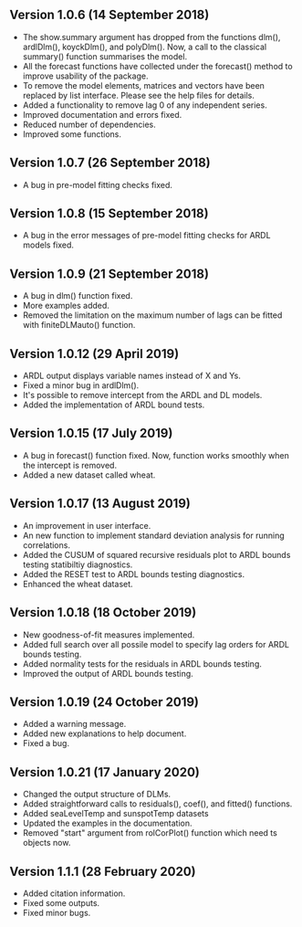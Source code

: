 ## Version 1.0.6 (14 September 2018)
  * The show.summary argument has dropped from the functions dlm(), ardlDlm(), koyckDlm(), and polyDlm(). Now, a call to the classical summary() function summarises the model.
  * All the forecast functions have collected under the forecast() method to improve usability of the package.
  * To remove the model elements, matrices and vectors have been replaced by list interface. Please see the help files for details.
  * Added a functionality to remove lag 0 of any independent series.
  * Improved documentation and errors fixed.
  * Reduced number of dependencies.
  * Improved some functions.

## Version 1.0.7 (26 September 2018)
  * A bug in pre-model fitting checks fixed.

## Version 1.0.8 (15 September 2018)
* A bug in the error messages of pre-model fitting checks for ARDL models fixed.

## Version 1.0.9 (21 September 2018)
* A bug in dlm() function fixed.
* More examples added.
* Removed the limitation on the maximum number of lags can be fitted with finiteDLMauto() function.

## Version 1.0.12 (29 April 2019)
* ARDL output displays variable names instead of X and Ys.
* Fixed a minor bug in ardlDlm().
* It's possible to remove intercept from the ARDL and DL models.
* Added the implementation of ARDL bound tests.

## Version 1.0.15 (17 July 2019)
* A bug in forecast() function fixed. Now, function works smoothly when the intercept is removed.
* Added a new dataset called wheat.

## Version 1.0.17 (13 August 2019)
* An improvement in user interface.
* An new function to implement standard deviation analysis for running correlations.
* Added the CUSUM of squared recursive residuals plot to ARDL bounds testing statibiltiy diagnostics.
* Added the RESET test to ARDL bounds testing diagnostics.
* Enhanced the wheat dataset.

## Version 1.0.18 (18 October 2019)
* New goodness-of-fit measures implemented.
* Added full search over all possile model to specify lag orders for ARDL bounds testing.
* Added normality tests for the residuals in ARDL bounds testing.
* Improved the output of ARDL bounds testing.

## Version 1.0.19 (24 October 2019)
* Added a warning message.
* Added new explanations to help document.
* Fixed a bug. 

## Version 1.0.21 (17 January 2020)
* Changed the output structure of DLMs.
* Added straightforward calls to residuals(), coef(), and fitted() functions.
* Added seaLevelTemp and sunspotTemp datasets
* Updated the examples in the documentation.
* Removed "start" argument from rolCorPlot() function which need ts objects now.

## Version 1.1.1 (28 February 2020)
* Added citation information.
* Fixed some outputs.
* Fixed minor bugs.
